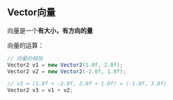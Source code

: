 ## Vector向量

向量是一个**有大小，有方向的量**

向量的运算：

```c#
// 向量的相加
Vector2 v1 = new Vector2(1.0f, 2.0f);
Vector2 v2 = new Vector2(-2.0f, 1.0f);

// v3 = (1.0f + -2.0f, 2.0f + 1.0f) = (-1.0f, 3.0f)
Vector2 v3 = v1 + v2;
```

